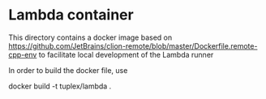 # Lambda container
This directory contains a docker image based on https://github.com/JetBrains/clion-remote/blob/master/Dockerfile.remote-cpp-env to facilitate local development of the Lambda runner

In order to build the docker file,
use

docker build -t tuplex/lambda .
